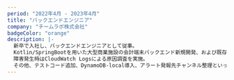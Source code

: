 ```yaml
---
period: "2022年4月 - 2023年4月"
title: "バックエンドエンジニア"
company: "チームラボ株式会社"
badgeColor: "orange"
description: |-
  新卒で入社し、バックエンドエンジニアとして従事。
  Kotlin/SpringBootを用いた大型商業施設の会計端末バックエンド新規開発、および既存ポイントアプリの保守運用を担当。
  障害発生時はCloudWatch Logsによる原因調査を実施。
  その他、テストコード追加、DynamoDB-local導入、アラート発報先チャンネル整理といった開発環境改善業務や、社内勉強会の主催も行う。
---
```

